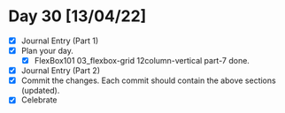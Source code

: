 # Day 30 [13/04/22]

- [x] Journal Entry (Part 1)
- [x] Plan your day.
  - [x] FlexBox101 03_flexbox-grid 12column-vertical part-7 done.
- [x] Journal Entry (Part 2)
- [x] Commit the changes. Each commit should contain the above sections (updated).
- [x] Celebrate
<!-- [x] to tick -->
